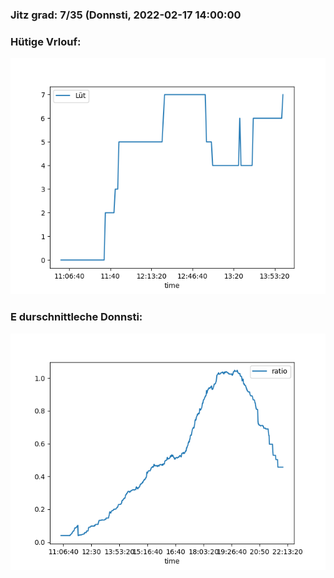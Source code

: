 ### Jitz grad: 7/35 (Donnsti, 2022-02-17 14:00:00

### Hütige Vrlouf:
![Graph](Today.png)

### E durschnittleche Donnsti:
![Graph](Donnsti.png)